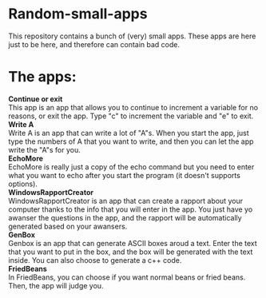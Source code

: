 # Random-small-apps
This repository contains a bunch of (very) small apps. These apps are here just to be here, and therefore can contain bad code.
# The apps:
**Continue or exit**\
This app is an app that allows you to continue to increment a variable for no reasons, or exit the app. Type "c" to increment the variable and "e" to exit.\
**Write A**\
Write A is an app that can write a lot of "A"s. When you start the app, just type the numbers of A that you want to write, and then you can let the app write the "A"s for you.\
**EchoMore**\
EchoMore is really just a copy of the echo command but you need to enter what you want to echo after you start the program (it doesn't supports options).\
**WindowsRapportCreator**\
WindowsRapportCreator is an app that can create a rapport about your computer thanks to the info that you will enter in the app. You just have yo awanser the questions in the app, and the rapport will be automatically generated based on your awansers.\
**GenBox**\
Genbox is an app that can generate ASCII boxes aroud a text. Enter the text that you want to put in the box, and the box will be generated with the text inside. You can also choose to generate a c++ code.\
**FriedBeans**\
In FriedBeans, you can choose if you want normal beans or fried beans. Then, the app will judge you.
